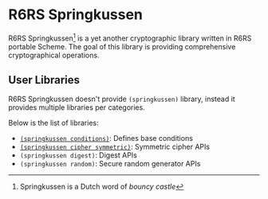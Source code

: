 R6RS Springkussen
=================

R6RS Springkussen[^1] is a yet another cryptographic library written in
R6RS portable Scheme. The goal of this library is providing comprehensive
cryptographical operations.

[^1]: Springkussen is a Dutch word of _bouncy castle_

User Libraries
--------------

R6RS Springkussen doesn't provide `(springkussen)` library, instead it
provides multiple libraries per categories.

Below is the list of libraries:

- [`(springkussen conditions)`](./conditions.md): Defines base conditions
- [`(springkussen cipher symmetric)`](./symmetric.md): Symmetric cipher APIs
- `(springkussen digest)`: Digest APIs
- `(springkussen random)`: Secure random generator APIs


